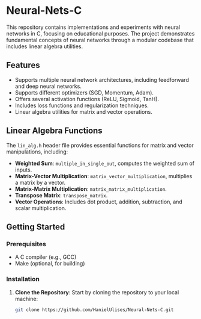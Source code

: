 # Neural-Nets-C

This repository contains implementations and experiments with neural networks in C, focusing on educational purposes. The project demonstrates fundamental concepts of neural networks through a modular codebase that includes linear algebra utilities.

## Features

- Supports multiple neural network architectures, including feedforward and deep neural networks.
- Supports different optimizers (SGD, Momentum, Adam).
- Offers several activation functions (ReLU, Sigmoid, TanH).
- Includes loss functions and regularization techniques.
- Linear algebra utilities for matrix and vector operations.

## Linear Algebra Functions

The `lin_alg.h` header file provides essential functions for matrix and vector manipulations, including:

- **Weighted Sum**: `multiple_in_single_out`, computes the weighted sum of inputs.
- **Matrix-Vector Multiplication**: `matrix_vector_multiplication`, multiplies a matrix by a vector.
- **Matrix-Matrix Multiplication**: `matrix_matrix_multiplication`.
- **Transpose Matrix**: `transpose_matrix`.
- **Vector Operations**: Includes dot product, addition, subtraction, and scalar multiplication.

## Getting Started

### Prerequisites

- A C compiler (e.g., GCC)
- Make (optional, for building)

### Installation

1. **Clone the Repository**: Start by cloning the repository to your local machine:
   ```bash
   git clone https://github.com/HanielUlises/Neural-Nets-C.git

